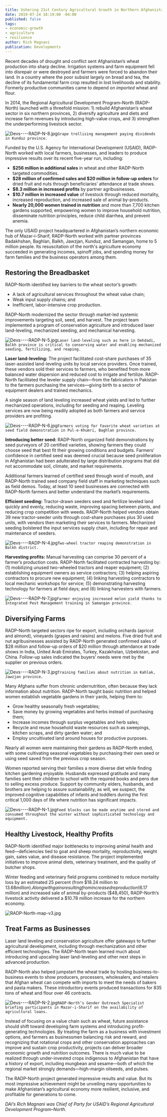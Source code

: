 ```yaml
---
title: Ushering 21st Century Agricultural Growth in Northern Afghanistan
date: 2019-07-24 18:19:00 -04:00
published: false
tags:
- economic-growth
- agriculture
- resilience
author: Rich Magnani
publication: Developments
---
```


Recent decades of drought and conflict sent Afghanistan’s wheat production into sharp decline. Irrigation systems and farm equipment fell into disrepair or were destroyed and farmers were forced to abandon their land. In a country where the poor subsist largely on bread and tea, the decline of its fundamental farm crop resulted in lost livelihoods and stability. Formerly productive communities came to depend on *imported* wheat and flour.

In 2014, the Regional Agricultural Development Program–North (RADP-North) launched with a threefold mission: 1) rebuild Afghanistan’s wheat sector in six northern provinces, 2) diversify agriculture and diets and increase farm revenues by introducing high-value crops, and 3) strengthen the underperforming livestock sector.

![Devs----RADP-N-8.jpg](/uploads/Devs----RADP-N-8.jpg)`Grape trellising management paying dividends in Kunduz province.`

Funded by the U.S. Agency for International Development (USAID), RADP-North worked with local farmers, businesses, and leaders to produce impressive results over its recent five-year run, including:

* **$256 million in additional sales** in wheat and other RADP-North targeted commodities.
* **$28 million of confirmed sales and $20 million in follow-up orders** for dried fruit and nuts through beneficiaries’ attendance at trade shows.
* **$8.3 million in increased profits** by partner agribusinesses.
* **$10.7 million in increased value** of livestock through reduced mortality, increased reproduction, and increased sale of animal by-products.
* **Nearly 20,000 women trained in nutrition** and more than 7,700 kitchen gardens supported, empowering women to improve household nutrition, disseminate nutrition principles, reduce child diarrhea, and prevent anemia.

The only USAID project headquartered in Afghanistan’s northern economic hub of Mazar-i-Sharif, RADP-North worked with partner provinces Badakhshan, Baghlan, Balkh, Jawzjan, Kunduz, and Samangan, home to 5 million people. Its resuscitation of the north's agriculture economy succeeded in generating incomes, spinoff jobs, and spending money for farm families and the business operators among them.

## Restoring the Breadbasket

RADP-North identified key barriers to the wheat sector’s growth:

* A lack of agricultural services throughout the wheat value chain; 
* Weak input supply chains; and
* Inefficient, labor-intensive crop production.

RADP-North modernized the sector through market-led systemic improvements targeting soil, seed, and harvest. The project team implemented a program of conservation agriculture and introduced laser land-leveling, mechanized seeding, and mechanical harvesting.

![Devs----RADP-N-5.jpg](/uploads/Devs----RADP-N-5.jpg)`Laser land-leveling such as here in Dehdadi, Balkh province is critical to conserving water and enabling mechanized seeding, fertilizing, and reaping.`

**Laser land-leveling:** The project facilitated cost-share purchases of 35 laser-assisted land-leveling units by local service providers. Once trained, these vendors sold their services to farmers, who benefited from more balanced water dispersion and reduced cost to irrigate and fertilize. RADP-North facilitated the leveler supply chain—from the fabricators in Pakistan to the farmers purchasing the services—giving birth to a sector of equipment dealers and trained mechanics.  

A single season of land leveling increased wheat yields and led to further mechanized operations, including for seeding and reaping. Leveling services are now being readily adopted as both farmers and service providers are profiting.

![Devs----RADP-N-6.jpg](/uploads/Devs----RADP-N-6.jpg)`Farmers voting for favorite wheat varieties at seed field demonstration in Pul-e-Khumri, Baghlan province.` 

**Introducing better seed:** RADP-North organized field demonstrations by seed purveyors of 20 certified varieties, showing farmers they could choose seed that best fit their growing conditions and budgets. Farmers’ confidence in certified seed was deemed crucial because seed proliferation in Afghanistan had been adulterated by large distribution programs that did not accommodate soil, climate, and market requirements.

Additional farmers learned of certified seed through word of mouth, and RADP-North trained seed company field staff in marketing techniques such as field demos. Today, at least 10 seed businesses are connected with RADP-North farmers and better understand the market’s requirements.

**Efficient seeding:** Tractor-drawn seeders seed and fertilize leveled land quickly and evenly, reducing waste, improving spacing between plants, and reducing crop competition with weeds. RADP-North helped vendors obtain 39 new tractor-seeder units through cost-share purchases plus 30 used units, with vendors then marketing their services to farmers. Mechanized seeding bolstered the input services supply chain, including for repair and maintenance of seeders.

![Devs----RADP-N-4.jpg](/uploads/Devs----RADP-N-4.jpg)`Two-wheel tractor reaping demonstration in Balkh district.`

**Harvesting profits:** Manual harvesting can comprise 30 percent of a farmer’s production costs. RADP-North facilitated contracted harvesting by: (1) mobilizing unused two-wheeled tractors and reaper equipment; (2) establishing equipment owners as service contractors; (3) helping aspiring contractors to procure new equipment; (4) linking harvesting contractors to local mechanic workshops for service; (5) demonstrating harvesting technology for farmers at field days; and (6) linking harvesters with farmers.

![Devs----RADP-N-7.jpg](/uploads/Devs----RADP-N-7.jpg)`Farmer enjoying increased melon yield thanks to Integrated Pest Management training in Samangan province.`

## Diversifying Farms

RADP-North targeted sectors ripe for export, including orchards (apricot and almond), vineyards (grapes and raisins) and melons. Five dried fruit and nut agribusinesses assisted by RADP-North generated confirmed sales of $28 million and follow-up orders of $20 million through attendance at trade shows in India, United Arab Emirates, Turkey, Kazakhstan, Uzbekistan, and China. Follow-up sales indicated the buyers’ needs were met by the supplier on previous orders.

![Devs----RADP-N-3.jpg](/uploads/Devs----RADP-N-3.jpg)`Training families about nutrition in Kahlak, Jawzjan province.`

Many Afghans suffer from chronic undernutrition, often because they lack information about nutrition. RADP-North taught basic nutrition and helped women establish vegetable gardens in their yards, helping them to:

* Grow healthy seasonally fresh vegetables;
* Save money by growing vegetables and herbs instead of purchasing them;
* Increase incomes through surplus vegetables and herb sales;
* Recycle and reuse household waste resources such as sweepings, kitchen scraps, and dirty garden water; and
* Employ uncultivated land around houses for productive purposes.

Nearly all women were maintaining their gardens as RADP-North ended, with some cultivating seasonal vegetables by purchasing their own seed or using seed saved from the previous crop season.

Women reported serving their families a more diverse diet while finding kitchen gardening enjoyable. Husbands expressed gratitude and many families sent their children to school with the required books and pens due to selling excess produce. Support by community elders, husbands, and brothers are helping to assure sustainability, as will, we suspect, the improved cognitive capabilities of infants and toddlers during the first critical 1,000 days of life where nutrition has significant impacts.

![Devs----RADP-N-1.jpg](/uploads/Devs----RADP-N-1.jpg)`Feed blocks can be made anytime and stored and consumed throughout the winter without sophisticated technology and equipment.`

## Healthy Livestock, Healthy Profits

RADP-North identified major bottlenecks to improving animal health and feed—deficiencies tied to goat and sheep mortality, reproductivity, weight gain, sales value, and disease resistance. The project implemented initiatives to improve animal diets, veterinary treatment, and the quality of butcher shops.

Winter feeding and veterinary field programs combined to reduce mortality loss by an estimated 25 percent (from $18.24 million to $13.68 million). Along with gains resulting from increased reproduction ($6.17 million) and increased sale of animal by-products ($48,450), RADP-North’s livestock activity delivered a $10.78 million increase for the northern economy.

![RADP-North-map-v3.jpg](/uploads/RADP-North-map-v3.jpg)

## Treat Farms as Businesses

Laser land leveling and conservation agriculture offer gateways to further agricultural development, including through mechanization and other efficient technologies. The RADP-North team learned much about introducing and upscaling laser land-leveling and other next steps in advanced production. 

RADP-North also helped jumpstart the wheat trade by hosting business-to-business events to show producers, processers, wholesalers, and retailers that Afghan wheat can compete with imports to meet the needs of bakers and pasta makers. These introductory events produced transactions for 835 tons of wheat and flour over 46 contracts. 

![Devs----RADP-N-2.jpg](/uploads/Devs----RADP-N-2.jpg)`RADP-North’s Gender Outreach Specialist briefing participants in Mazar-i-Sharif on the availability of agricultural loans.`

Instead of focusing on a value chain such as wheat, future assistance should shift toward developing farm systems and introducing profit-generating technologies. By treating the farm as a business with investment options, and farmers as businessmen balancing risk and reward, and recognizing that rotational crops and other conservation approaches can improve and sustain crop productivity, projects can deliver broader economic growth and nutrition outcomes. There is much value to be realized through under-invested crops indigenous to Afghanistan that have a history of export, including mungbean and sesame—both of which the regional market strongly demands—high-margin oilseeds, and pulses.

The RADP-North project generated impressive results and value. But its most impressive achievement might be unveiling many opportunities to make Afghanistan’s agricultural economy more resilient, inclusive, and profitable for generations to come.

*DAI’s Rich Magnani was Chief of Party for USAID’s Regional Agricultural Development Program–North.*